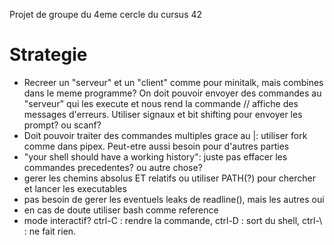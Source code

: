 Projet de groupe du 4eme cercle du cursus 42

# Strategie
- Recreer un "serveur" et un "client" comme pour minitalk, mais combines dans le meme programme? On doit pouvoir envoyer des commandes au "serveur" qui les execute et nous rend la commande // affiche des messages d'erreurs. Utiliser signaux et bit shifting pour envoyer les prompt? ou scanf?
- Doit pouvoir traiter des commandes multiples grace au |: utiliser fork comme dans pipex. Peut-etre aussi besoin pour d'autres parties
- "your shell should have a working history": juste pas effacer les commandes precedentes? ou autre chose?
- gerer les chemins absolus ET relatifs ou utiliser PATH(?) pour chercher et lancer les executables
- pas besoin de gerer les eventuels leaks de readline(), mais les autres oui
- en cas de doute utiliser bash comme reference
- mode interactif? ctrl-C : rendre la commande, ctrl-D : sort du shell, ctrl-\ : ne fait rien.
